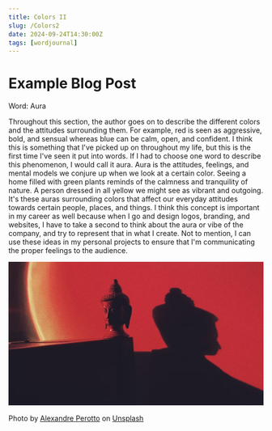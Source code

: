 ```yaml
---
title: Colors II
slug: /Colors2
date: 2024-09-24T14:30:00Z
tags: [wordjournal]
---
```


# Example Blog Post

Word: Aura

Throughout this section, the author goes on to describe the different colors and the attitudes surrounding them. For example, red is seen as aggressive, bold, and sensual whereas blue can be calm, open, and confident. I think this is something that I've picked up on throughout my life, but this is the first time I've seen it put into words. If I had to choose one word to describe this phenomenon, I would call it aura. Aura is the attitudes, feelings, and mental models we conjure up when we look at a certain color. Seeing a home filled with green plants reminds of the calmness and tranquility of nature. A person dressed in all yellow we might see as vibrant and outgoing. It's these auras surrounding colors that affect our everyday attitudes towards certain people, places, and things. I think this concept is important in my career as well because when I go and design logos, branding, and websites, I have to take a second to think about the aura or vibe of the company, and try to represent that in what I create. Not to mention, I can use these ideas in my personal projects to ensure that I'm communicating the proper feelings to the audience.

![statue](image-19.png)

Photo by <a href="https://unsplash.com/@perotto?utm_content=creditCopyText&utm_medium=referral&utm_source=unsplash">Alexandre Perotto</a> on <a href="https://unsplash.com/photos/a-shadow-of-a-person-standing-next-to-a-statue-GGR8L-o_pWM?utm_content=creditCopyText&utm_medium=referral&utm_source=unsplash">Unsplash</a>
  